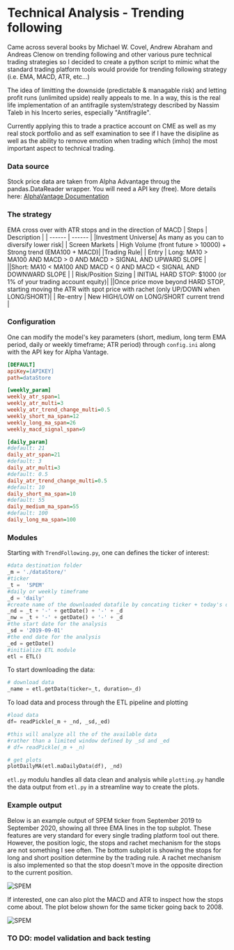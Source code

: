 # Technical Analysis - Trending following

Came across several books by Michael W. Covel, Andrew Abraham and Andreas Clenow on trending following and other various pure technical trading strategies so I decided to create a python script to mimic what the standard trading platform tools would provide for trending following strategy (i.e. EMA, MACD, ATR, etc...)

The idea of limitting the downside (predictable & managable risk) and letting profit runs (unlimited upside) really appeals to me. In a way, this is the real life implementation of an antifragile system/strategy described by Nassim Taleb in his Incerto series, especially "Antifragile".

Currently applying this to trade a practice account on CME as well as my real stock portfolio and as self examination to see if I have the disipline as well as the ability to remove emotion when trading which (imho) the most important aspect to technical trading.

### Data source
Stock price data are taken from Alpha Advantage throug the pandas.DataReader wrapper. You will need a API key (free). More details here: [AlphaVantage Documentation](https://www.alphavantage.co/documentation/)

### The strategy
EMA cross over with ATR stops and in the direction of MACD
| Steps | Description |
| ------ | ------ |
|Investment Universe| As many as you can to diversify lower risk|
| Screen Markets | High Volume (front future > 10000) + Strong trend (EMA100 + MACD)|
|Trading Rule|
| Entry | Long: MA10 > MA100 AND MACD > 0 AND MACD > SIGNAL AND UPWARD SLOPE  |
||Short: MA10 < MA100 AND MACD < 0 AND MACD < SIGNAL AND DOWNWARD SLOPE |
| Risk/Position Sizing | INITIAL HARD STOP: $1000 (or 1% of your trading account equity)|
||Once price move beyond HARD STOP, starting moving the ATR with spot price with rachet (only UP/DOWN when LONG/SHORT)|
| Re-entry | New HIGH/LOW on LONG/SHORT current trend |

### Configuration
One can modify the model's key parameters (short, medium, long term EMA period, daily or weekly timeframe; ATR period) through ```config.ini``` along with the API key for Alpha Vantage.

```ini
[DEFAULT]
apiKey=[APIKEY]
path=dataStore

[weekly_param]
weekly_atr_span=1
weekly_atr_multi=3
weekly_atr_trend_change_multi=0.5
weekly_short_ma_span=12
weekly_long_ma_span=26
weekly_macd_signal_span=9

[daily_param]
#default: 21
daily_atr_span=21
#default: 3
daily_atr_multi=3
#default: 0.5
daily_atr_trend_change_multi=0.5
#default: 10
daily_short_ma_span=10
#default: 55
daily_medium_ma_span=55
#default: 100
daily_long_ma_span=100
```

### Modules
Starting with ```TrendFollowing.py```, one can defines the ticker of interest:

```python
#data destination folder
_m = './dataStore/' 
#ticker
_t =  'SPEM' 
#daily or weekly timeframe
_d = 'daily' 
#create name of the downloaded datafile by concating ticker + today's date + timeframe
_nd = _t + '-' + getDate() + '-' + _d 
_nw = _t + '-' + getDate() + '-' + _d
#the start date for the analysis
_sd = '2019-09-01'
#the end date for the analysis
_ed = getDate()
#initialize ETL module
etl = ETL()
```

To start downloading the data:

```python
# download data
_name = etl.getData(ticker=_t, duration=_d)
```

To load data and process through the ETL pipeline and plotting

```python
#load data
df= readPickle(_m + _nd, _sd,_ed)

#this will analyze all the of the available data 
#rather than a limited window defined by _sd and _ed
# df= readPickle(_m + _n)

# get plots
plotDailyMA(etl.maDailyData(df), _nd)
```

```etl.py``` modulu handles all data clean and analysis while ```plotting.py``` handle the data output from ```etl.py``` in a streamline way to create the plots.

### Example output

Below is an example output of SPEM ticker from September 2019 to September 2020, showing all three EMA lines in the top subplot. These features are very standard for every single trading platform tool out there. However, the position logic, the stops and rachet mechanism for the stops are not something I see often. The bottom subplot is showing the stops for long and short position determine by the trading rule. A rachet mechanism is also implemented so that the stop doesn't move in the opposite direction to the current position.

![SPEM](https://github.com/tdkcumberland/TechnicalAnalysis/blob/master/Example.png)

If interested, one can also plot the MACD and ATR to inspect how the stops come about. The plot below shown for the same ticker going back to 2008.

![SPEM](https://github.com/tdkcumberland/TechnicalAnalysis/blob/master/MACD.png)


### TO DO: model validation and back testing